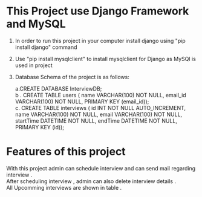 
# This Project use Django Framework and MySQL
1. In order to run this project in your computer install django using "pip install django" command 
2. Use "pip install mysqlclient" to install mysqlclient for Django as MySQl is used in project
3. Database Schema of the project is as follows:</br>
    
    a.CREATE DATABASE InterviewDB;</br>
    b . CREATE TABLE users (
        name VARCHAR(100) NOT NULL,
        email_id VARCHAR(100) NOT NULL,
        PRIMARY KEY (email_id));</br>
     c. CREATE TABLE interviews (
        id INT NOT NULL AUTO_INCREMENT,
        name VARCHAR(100) NOT NULL,
        email VARCHAR(100) NOT NULL,
        startTime DATETIME NOT NULL,
        endTime DATETIME NOT NULL,
        PRIMARY KEY (id));    </br>
# Features of this project
With this project admin can schedule interview and can send mail regarding interview . </br>
After scheduling interview , admin can also delete interview details . </br>
All Upcomming interviews are shown in table . </br>
